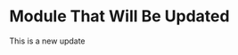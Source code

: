 <!--

module_type: standard
title: Module That Will Be Updated
version: 1.2.0
author: Me
standard_specific: true

-->

# Module That Will Be Updated
This is a new update
